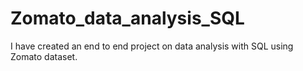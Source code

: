 # Zomato_data_analysis_SQL
I have created an end to end project on data analysis with SQL using Zomato dataset.
